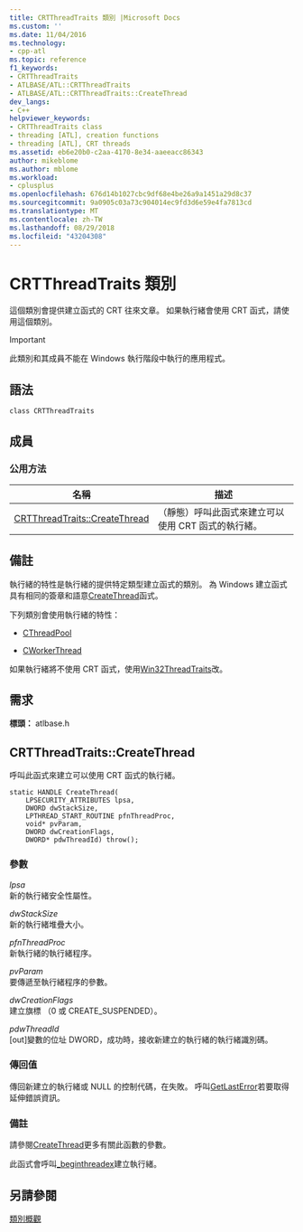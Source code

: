 ```yaml
---
title: CRTThreadTraits 類別 |Microsoft Docs
ms.custom: ''
ms.date: 11/04/2016
ms.technology:
- cpp-atl
ms.topic: reference
f1_keywords:
- CRTThreadTraits
- ATLBASE/ATL::CRTThreadTraits
- ATLBASE/ATL::CRTThreadTraits::CreateThread
dev_langs:
- C++
helpviewer_keywords:
- CRTThreadTraits class
- threading [ATL], creation functions
- threading [ATL], CRT threads
ms.assetid: eb6e20b0-c2aa-4170-8e34-aaeeacc86343
author: mikeblome
ms.author: mblome
ms.workload:
- cplusplus
ms.openlocfilehash: 676d14b1027cbc9df68e4be26a9a1451a29d8c37
ms.sourcegitcommit: 9a0905c03a73c904014ec9fd3d6e59e4fa7813cd
ms.translationtype: MT
ms.contentlocale: zh-TW
ms.lasthandoff: 08/29/2018
ms.locfileid: "43204308"
---
```

# <a name="crtthreadtraits-class"></a>CRTThreadTraits 類別
這個類別會提供建立函式的 CRT 往來文章。 如果執行緒會使用 CRT 函式，請使用這個類別。  
  
> [!IMPORTANT]
>  此類別和其成員不能在 Windows 執行階段中執行的應用程式。  
  
## <a name="syntax"></a>語法  
  
```
class CRTThreadTraits
```  
  
## <a name="members"></a>成員  
  
### <a name="public-methods"></a>公用方法  
  
|名稱|描述|  
|----------|-----------------|  
|[CRTThreadTraits::CreateThread](#createthread)|（靜態）呼叫此函式來建立可以使用 CRT 函式的執行緒。|  
  
## <a name="remarks"></a>備註  
 執行緒的特性是執行緒的提供特定類型建立函式的類別。 為 Windows 建立函式具有相同的簽章和語意[CreateThread](/windows/desktop/api/processthreadsapi/nf-processthreadsapi-createthread)函式。  
  
 下列類別會使用執行緒的特性：  
  
- [CThreadPool](../../atl/reference/cthreadpool-class.md)  
  
- [CWorkerThread](../../atl/reference/cworkerthread-class.md)  
  
 如果執行緒將不使用 CRT 函式，使用[Win32ThreadTraits](../../atl/reference/win32threadtraits-class.md)改。  
  
## <a name="requirements"></a>需求  
 **標頭：** atlbase.h  
  
##  <a name="createthread"></a>  CRTThreadTraits::CreateThread  
 呼叫此函式來建立可以使用 CRT 函式的執行緒。  
  
```
static HANDLE CreateThread(
    LPSECURITY_ATTRIBUTES lpsa,
    DWORD dwStackSize,
    LPTHREAD_START_ROUTINE pfnThreadProc,
    void* pvParam,
    DWORD dwCreationFlags,
    DWORD* pdwThreadId) throw();
```  
  
### <a name="parameters"></a>參數  
 *lpsa*  
 新的執行緒安全性屬性。  
  
 *dwStackSize*  
 新的執行緒堆疊大小。  
  
 *pfnThreadProc*  
 新執行緒的執行緒程序。  
  
 *pvParam*  
 要傳遞至執行緒程序的參數。  
  
 *dwCreationFlags*  
 建立旗標 （0 或 CREATE_SUSPENDED）。  
  
 *pdwThreadId*  
 [out]變數的位址 DWORD，成功時，接收新建立的執行緒的執行緒識別碼。  
  
### <a name="return-value"></a>傳回值  
 傳回新建立的執行緒或 NULL 的控制代碼，在失敗。 呼叫[GetLastError](https://msdn.microsoft.com/library/windows/desktop/ms679360)若要取得延伸錯誤資訊。  
  
### <a name="remarks"></a>備註  
 請參閱[CreateThread](/windows/desktop/api/processthreadsapi/nf-processthreadsapi-createthread)更多有關此函數的參數。  
  
 此函式會呼叫[_beginthreadex](../../c-runtime-library/reference/beginthread-beginthreadex.md)建立執行緒。  
  
## <a name="see-also"></a>另請參閱  
 [類別概觀](../../atl/atl-class-overview.md)
